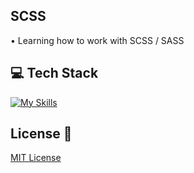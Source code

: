 ## SCSS
• Learning how to work with SCSS / SASS <br>

## 💻 Tech Stack
[![My Skills](https://skillicons.dev/icons?i=html,css,sass)](https://skillicons.dev)

## License 🔐
[MIT License](LICENSE) 
